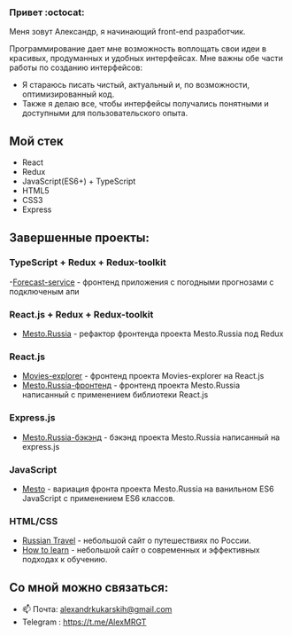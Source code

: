 ### Привет :octocat:

Меня зовут Александр, я начинающий front-end разработчик.

Программирование дает мне возможность воплощать свои идеи в 
красивых, продуманных и удобных интерфейсах.
Мне важны обе части работы по созданию интерфейсов:
  - Я стараюсь писать чистый, актуальный и, по возможности, оптимизированный код.
  - Также я делаю все, чтобы интерфейсы получались понятными и доступными для пользовательского опыта.

## Мой стек
+ React
+ Redux
+ JavaScript(ES6+) + TypeScript
+ HTML5
+ CSS3
+ Express



## Завершенные проекты:

### TypeScript + Redux + Redux-toolkit

-[Forecast-service](https://github.com/AlexMrgt/Forecast-Service) - фронтенд приложения с погодными прогнозами с подключеным апи 

### React.js + Redux + Redux-toolkit

- [Mesto.Russia](https://github.com/AlexMrgt/mesto-react-redux-toolkit) - рефактор фронтенда проекта Mesto.Russia под Redux

### React.js

- [Movies-explorer](https://github.com/AlexMrgt/movies-explorer-frontend) - фронтенд проекта Movies-explorer на React.js
- [Mesto.Russia-фронтенд](https://github.com/AlexMrgt/react-mesto-auth) - фронтенд проекта Mesto.Russia написанный с применением библиотеки React.js

### Express.js

- [Mesto.Russia-бэкэнд](https://github.com/AlexMrgt/express-mesto) - бэкэнд проекта Mesto.Russia написанный на express.js

### JavaScript

- [Mesto](https://github.com/AlexMrgt/mesto) - вариация фронта проекта Mesto.Russia на ванильном ES6 JavaScript с применением ES6 классов.

### HTML/CSS

- [Russian Travel](https://github.com/AlexMrgt/russian-travel) - небольшой сайт о путешествиях по России.
- [How to learn](https://github.com/AlexMrgt/how-to-learn) - небольшой сайт о современных и эффективных подходах к обучению.


## Со мной можно связаться:
+ 📫 Почта: alexandrkukarskih@gmail.com
+ Telegram : https://t.me/AlexMRGT
